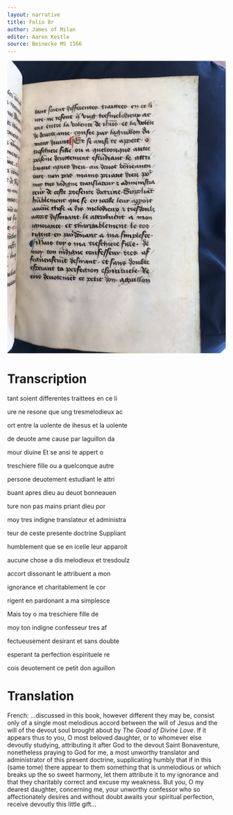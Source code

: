 ```yaml
---
layout: narrative
title: Folio 8r
author: James of Milan
editor: Aaron Kestle
source: Beinecke MS 1166
---
```


![Beinecke MS 1166 Folio 8R](https://raw.githubusercontent.com/oldfrenchtexts/L-aiguillon-d-amour-divine/master/assets/8R.jpg)

# Transcription

tant soient differentes traittees en ce li

ure ne resone que ung tresmelodieux ac

ort entre la uolente de ihesus et la uolente

de deuote ame cause par laguillon da

mour diuine Et se ansi te appert o

treschiere fille ou a quelconque autre

persone deuotement estudiant le attri

buant apres dieu au deuot bonneauen

ture non pas mains priant dieu por

moy tres indigne translateur et administra

teur de ceste presente doctrine Suppliant

humblement que se en icelle leur apparoit

aucune chose a dis melodieux et tresdoulz 

accort dissonant le attribuent a mon

ignorance et charitablement le cor

rigent en pardonant a ma simplesce

Mais toy o ma treschiere fille de

moy ton indigne confesseur tres af

fectueusement desirant et sans doubte

esperant ta perfection espirituele re

cois deuotement ce petit don aguillon 

# Translation

French: …discussed in this book, however different they may be, consist only of a single most melodious accord between the will of Jesus and the will of the devout soul brought about by *The Goad of Divine Love*. If it appears thus to you, O most beloved daughter, or to whomever else devoutly studying, attributing it after God to the devout Saint Bonaventure, nonetheless praying to God for me, a most unworthy translator and administrator of this present doctrine, supplicating humbly that if in this (same tome) there appear to them something that is unmelodious or which breaks up the so sweet harmony, let them attribute it to my ignorance and that they charitably correct and excuse my weakness. But you, O my dearest daughter, concerning me, your unworthy confessor who so affectionately desires and without doubt awaits your spiritual perfection, receive devoutly this little gift…
